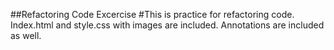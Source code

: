 ##Refactoring Code Excercise
#This is practice for refactoring code. Index.html and style.css with images are included. Annotations are included as well.
